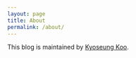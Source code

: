 ```yaml
---
layout: page
title: About
permalink: /about/
---
```


This blog is maintained by [Kyoseung Koo](https://kyoseung.debug.sexy/).
